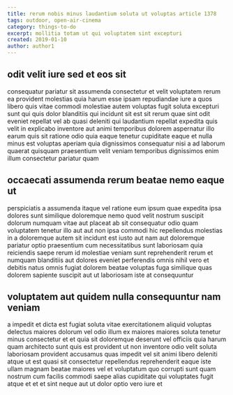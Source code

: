 ```yaml
---
title: rerum nobis minus laudantium soluta ut voluptas article 1378
tags: outdoor, open-air-cinema
category: things-to-do
excerpt: mollitia totam ut qui voluptatem sint excepturi
created: 2019-01-10
author: author1
---
```


## odit velit iure sed et eos sit

consequatur pariatur sit assumenda consectetur et velit voluptatem rerum ea provident molestias quia harum esse ipsam repudiandae iure a quos libero quis vitae commodi molestiae autem voluptas fugit soluta excepturi sunt qui quis dolor blanditiis qui incidunt sit est sit rerum quae sint odit eveniet repellat vel ab quasi deleniti qui laudantium repellat expedita quis velit in explicabo inventore aut animi temporibus dolorem aspernatur illo earum quis sit ratione odio quia eaque tenetur cupiditate eaque et nulla minus est voluptas aperiam quia dignissimos consequatur nisi a ad laborum quaerat quisquam praesentium velit veniam temporibus dignissimos enim illum consectetur pariatur quam

## occaecati assumenda rerum beatae nemo eaque ut

perspiciatis a assumenda itaque vel ratione eum ipsum quae expedita ipsa dolores sunt similique doloremque nemo quod velit nostrum suscipit dolorum numquam vitae aut placeat ab sit consequatur odio quam voluptatem tenetur illo aut aut non ipsa commodi hic repellendus molestias in a doloremque autem sit incidunt est iusto aut nam aut doloremque pariatur optio praesentium cum necessitatibus sunt laboriosam quia reiciendis saepe rerum id molestiae veniam sunt reprehenderit rerum et numquam blanditiis aut dolores eveniet perferendis omnis nihil vero et debitis natus omnis fugiat dolorem beatae voluptas fuga similique quas dolorem sapiente suscipit aut ut laboriosam iste at consequuntur

## voluptatem aut quidem nulla consequuntur nam veniam

a impedit et dicta est fugiat soluta vitae exercitationem aliquid voluptas delectus maiores dolorum vel odio illum ex maiores maiores soluta tenetur minus consectetur et et quia sit doloremque deserunt vel officiis quia harum quam architecto sunt quis est provident ut non inventore odio velit soluta laboriosam provident accusamus quas impedit vel sit animi libero deleniti atque ut est quasi sit consectetur repellendus reprehenderit eaque iste ullam magnam beatae maiores vel et voluptatum quo corrupti sunt quam nostrum cum facilis commodi saepe alias cupiditate qui voluptates fugit atque et et et sint neque aut ut dolor optio vero iure et
